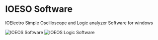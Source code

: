 # IOESO Software
IOElectro Simple Oscilloscope and Logic analyzer Software for windows

![IOEOS Software](https://user-images.githubusercontent.com/64005694/147914445-85ad427b-67b4-4680-9065-ab7ed308141d.jpg)
![IOEOS Logic Software](https://user-images.githubusercontent.com/64005694/147914451-a7ba49b3-0531-4d66-b92f-572411b5d82f.jpg)
